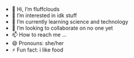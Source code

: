 - 👋 Hi, I’m fluffclouds 
- 👀 I’m interested in idk stuff
- 🌱 I’m currently learning science and technology
- 💞️ I’m looking to collaborate on no one yet
- 📫 How to reach me ...
- 😄 Pronouns: she/her
- ⚡ Fun fact: i like food

<!---
Zqchan13/Zqchan13 is a ✨ special ✨ repository because its `README.md` (this file) appears on your GitHub profile.
You can click the Preview link to take a look at your changes.
--->
